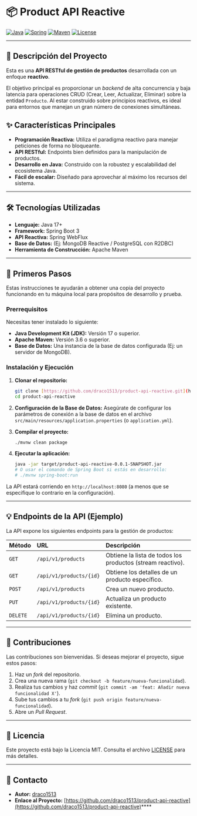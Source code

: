 # 📦 Product API Reactive

[![Java](https://img.shields.io/badge/Language-Java-007396?style=for-the-badge&logo=java)](https://www.java.com/)
[![Spring](https://img.shields.io/badge/Framework-Spring%20WebFlux-6DB33F?style=for-the-badge&logo=spring)](https://spring.io/projects/spring-framework)
[![Maven](https://img.shields.io/badge/Build-Maven-C71A36?style=for-the-badge&logo=apache-maven)](https://maven.apache.org/)
[![License](https://img.shields.io/badge/License-MIT-blue.svg?style=for-the-badge)](LICENSE)

---

## 📝 Descripción del Proyecto

Esta es una **API RESTful de gestión de productos** desarrollada con un enfoque **reactivo**.

El objetivo principal es proporcionar un *backend* de alta concurrencia y baja latencia para operaciones CRUD (Crear, Leer, Actualizar, Eliminar) sobre la entidad `Producto`. Al estar construido sobre principios reactivos, es ideal para entornos que manejan un gran número de conexiones simultáneas.

## ✨ Características Principales

* **Programación Reactiva:** Utiliza el paradigma reactivo para manejar peticiones de forma no bloqueante.
* **API RESTful:** Endpoints bien definidos para la manipulación de productos.
* **Desarrollo en Java:** Construido con la robustez y escalabilidad del ecosistema Java.
* **Fácil de escalar:** Diseñado para aprovechar al máximo los recursos del sistema.

---

## 🛠️ Tecnologías Utilizadas

* **Lenguaje:** Java 17+
* **Framework:** Spring Boot 3
* **API Reactiva:** Spring WebFlux
* **Base de Datos:** (Ej: MongoDB Reactive / PostgreSQL con R2DBC)
* **Herramienta de Construcción:** Apache Maven

---

## 🚀 Primeros Pasos

Estas instrucciones te ayudarán a obtener una copia del proyecto funcionando en tu máquina local para propósitos de desarrollo y prueba.

### Prerrequisitos

Necesitas tener instalado lo siguiente:

* **Java Development Kit (JDK):** Versión 17 o superior.
* **Apache Maven:** Versión 3.6 o superior.
* **Base de Datos:** Una instancia de la base de datos configurada (Ej: un servidor de MongoDB).

### Instalación y Ejecución

1.  **Clonar el repositorio:**
    ```bash
    git clone [https://github.com/draco1513/product-api-reactive.git](https://github.com/draco1513/product-api-reactive.git)
    cd product-api-reactive
    ```

2.  **Configuración de la Base de Datos:**
    Asegúrate de configurar los parámetros de conexión a la base de datos en el archivo `src/main/resources/application.properties` (o `application.yml`).

3.  **Compilar el proyecto:**
    ```bash
    ./mvnw clean package
    ```

4.  **Ejecutar la aplicación:**
    ```bash
    java -jar target/product-api-reactive-0.0.1-SNAPSHOT.jar
    # O usar el comando de Spring Boot si estás en desarrollo:
    # ./mvnw spring-boot:run
    ```

La API estará corriendo en `http://localhost:8080` (a menos que se especifique lo contrario en la configuración).

---

## 💡 Endpoints de la API (Ejemplo)

La API expone los siguientes endpoints para la gestión de productos:

| Método | URL | Descripción |
| :--- | :--- | :--- |
| `GET` | `/api/v1/products` | Obtiene la lista de todos los productos (stream reactivo). |
| `GET` | `/api/v1/products/{id}` | Obtiene los detalles de un producto específico. |
| `POST` | `/api/v1/products` | Crea un nuevo producto. |
| `PUT` | `/api/v1/products/{id}` | Actualiza un producto existente. |
| `DELETE` | `/api/v1/products/{id}` | Elimina un producto. |

---

## 🤝 Contribuciones

Las contribuciones son bienvenidas. Si deseas mejorar el proyecto, sigue estos pasos:

1.  Haz un *fork* del repositorio.
2.  Crea una nueva rama (`git checkout -b feature/nueva-funcionalidad`).
3.  Realiza tus cambios y haz *commit* (`git commit -am 'feat: Añadir nueva funcionalidad X'`).
4.  Sube tus cambios a tu *fork* (`git push origin feature/nueva-funcionalidad`).
5.  Abre un *Pull Request*.

---

## 🔑 Licencia

Este proyecto está bajo la Licencia MIT. Consulta el archivo [LICENSE](LICENSE) para más detalles.

---

## 👤 Contacto

* **Autor:** [draco1513](https://github.com/draco1513)
* **Enlace al Proyecto:** [https://github.com/draco1513/product-api-reactive](https://github.com/draco1513/product-api-reactive)****
